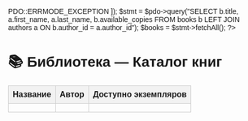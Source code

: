 <?php
$host = 'localhost';
$db   = 'library';
$user = 'root';
$pass = '';
$charset = 'utf8mb4';

$dsn = "mysql:host=$host;dbname=$db;charset=$charset";
$pdo = new PDO($dsn, $user, $pass, [
    PDO::ATTR_ERRMODE => PDO::ERRMODE_EXCEPTION
]);

$stmt = $pdo->query("SELECT b.title, a.first_name, a.last_name, b.available_copies 
                     FROM books b 
                     LEFT JOIN authors a ON b.author_id = a.author_id");
$books = $stmt->fetchAll();
?>

<!DOCTYPE html>
<html lang="ru">
<head>
    <meta charset="UTF-8">
    <title>Библиотека</title>
    <style>
        body { font-family: Arial, sans-serif; margin: 30px; }
        table { border-collapse: collapse; width: 100%; }
        th, td { border: 1px solid #ccc; padding: 8px; text-align: left; }
        th { background-color: #f2f2f2; }
    </style>
</head>
<body>
    <h1>📚 Библиотека — Каталог книг</h1>
    <table>
        <thead>
            <tr>
                <th>Название</th>
                <th>Автор</th>
                <th>Доступно экземпляров</th>
            </tr>
        </thead>
        <tbody>
            <?php foreach ($books as $book): ?>
            <tr>
                <td><?= htmlspecialchars($book['title']) ?></td>
                <td><?= htmlspecialchars($book['first_name'] . ' ' . $book['last_name']) ?></td>
                <td><?= $book['available_copies'] ?></td>
            </tr>
            <?php endforeach; ?>
        </tbody>
    </table>
</body>
</html>
